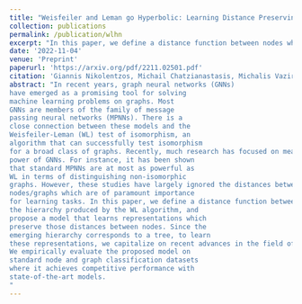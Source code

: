 ```yaml
---
title: "Weisfeiler and Leman go Hyperbolic: Learning Distance Preserving Node Representations"
collection: publications
permalink: /publication/wlhn
excerpt: "In this paper, we define a distance function between nodes which is based on the hierarchy produced by the WL algorithm, and propose a model that learns representations which preserve those distances between nodes. Since the emerging hierarchy corresponds to a tree, to learn these representations, we capitalize on recent advances in the field of hyperbolic neural networks."
date: '2022-11-04'
venue: 'Preprint'
paperurl: 'https://arxiv.org/pdf/2211.02501.pdf'
citation: 'Giannis Nikolentzos, Michail Chatzianastasis, Michalis Vazirgiannis'
abstract: "In recent years, graph neural networks (GNNs)
have emerged as a promising tool for solving
machine learning problems on graphs. Most
GNNs are members of the family of message
passing neural networks (MPNNs). There is a
close connection between these models and the
Weisfeiler-Leman (WL) test of isomorphism, an
algorithm that can successfully test isomorphism
for a broad class of graphs. Recently, much research has focused on measuring the expressive
power of GNNs. For instance, it has been shown
that standard MPNNs are at most as powerful as
WL in terms of distinguishing non-isomorphic
graphs. However, these studies have largely ignored the distances between the representations of
nodes/graphs which are of paramount importance
for learning tasks. In this paper, we define a distance function between nodes which is based on
the hierarchy produced by the WL algorithm, and
propose a model that learns representations which
preserve those distances between nodes. Since the
emerging hierarchy corresponds to a tree, to learn
these representations, we capitalize on recent advances in the field of hyperbolic neural networks.
We empirically evaluate the proposed model on
standard node and graph classification datasets
where it achieves competitive performance with
state-of-the-art models.
"
---
```

